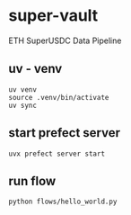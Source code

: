 # super-vault
ETH SuperUSDC Data Pipeline


## uv - venv
```
uv venv
source .venv/bin/activate
uv sync
```

## start prefect server
```
uvx prefect server start
```

## run flow
```
python flows/hello_world.py
```

